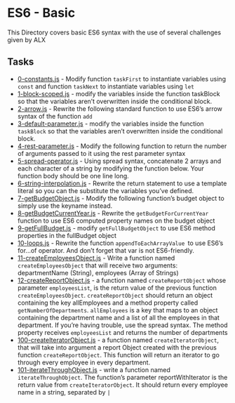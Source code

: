 # ES6 - Basic

This Directory covers basic ES6 syntax with the use of several challenges given by ALX

## Tasks

* [0-constants.js](0-constants.js) - Modify function `taskFirst` to instantiate variables using `const` and function `taskNext` to instantiate variables using `let`
* [1-block-scoped.js](1-block-scoped.js) - modify the variables inside the function taskBlock so that the variables aren’t overwritten inside the conditional block.
* [2-arrow.js](2-arrow.js) - Rewrite the following standard function to use ES6’s arrow syntax of the function `add`
* [3-default-parameter.js](3-default-parameter.js) - modify the variables inside the function `taskBlock` so that the variables aren’t overwritten inside the conditional block.
* [4-rest-parameter.js](4-rest-parameter.js) - Modify the following function to return the number of arguments passed to it using the rest parameter syntax
* [5-spread-operator.js](5-spread-operator.js) - Using spread syntax, concatenate 2 arrays and each character of a string by modifying the function below. Your function body should be one line long.
* [6-string-interpolation.js](6-string-interpolation.js) - Rewrite the return statement to use a template literal so you can the substitute the variables you’ve defined.
* [7-getBudgetObject.js](7-getBudgetObject.js) - Modify the following function’s budget object to simply use the keyname instead.
* [8-getBudgetCurrentYear.js](8-getBudgetCurrentYear.js) - Rewrite the `getBudgetForCurrentYear` function to use ES6 computed property names on the budget object
* [9-getFullBudget.js](9-getFullBudget.js) - modify `getFullBudgetObject` to use ES6 method properties in the fullBudget object
* [10-loops.js](10-loops.js) - Rewrite the function `appendToEachArrayValue `to use ES6’s for...of operator. And don’t forget that var is not ES6-friendly.
* [11-createEmployeesObject.js](11-createEmployeesObject.js) - Write a function named `createEmployeesObject` that will receive two arguments: departmentName (String), employees (Array of Strings)
* [12-createReportObject.js](12-createReportObject.js) - a function named `createReportObject` whose parameter `employeesList`, is the return value of the previous function `createEmployeesObject`. `createReportObject` should return an object containing the key allEmployees and a method property called `getNumberOfDepartments`. `allEmployees` is a key that maps to an object containing the department name and a list of all the employees in that department. If you’re having trouble, use the spread syntax. The method property receives `employeesList` and returns the number of departments
* [100-createIteratorObject.js](100-createIteratorObject.js) -  a function named `createIteratorObject`, that will take into argument a report Object created with the previous function `createReportObject`. This function will return an iterator to go through every employee in every department.
* [101-iterateThroughObject.js](101-iterateThroughObject.js) - write a function named `iterateThroughObject`. The function’s parameter reportWithIterator is the return value from `createIteratorObject`. It should return every employee name in a string, separated by `|`
